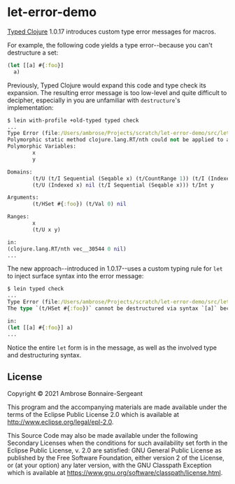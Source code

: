 # let-error-demo

[Typed Clojure](https://github.com/typedclojure/typedclojure) 1.0.17 introduces custom type error messages for macros.

For example, the following code yields a type error--because you can't destructure a set:

```clojure
(let [[a] #{:foo}]
  a)
```

Previously, Typed Clojure would expand this code and type check its expansion. The resulting error message is too low-level and quite difficult to decipher, especially in you are unfamiliar with `destructure`'s implementation:

```clojure
$ lein with-profile +old-typed typed check
...
Type Error (file:/Users/ambrose/Projects/scratch/let-error-demo/src/let_error_demo/core.clj:6:3)
Polymorphic static method clojure.lang.RT/nth could not be applied to arguments:
Polymorphic Variables:
        x
        y

Domains:
        (t/U (t/I Sequential (Seqable x) (t/CountRange 1)) (t/I (Indexed x) (t/CountRange 1))) (t/Val 0) t/Any
        (t/U (Indexed x) nil (t/I Sequential (Seqable x))) t/Int y

Arguments:
        (t/HSet #{:foo}) (t/Val 0) nil

Ranges:
        x
        (t/U x y)

in:
(clojure.lang.RT/nth vec__30544 0 nil)
...
```

The new approach--introduced in 1.0.17--uses a custom typing rule for `let` to inject surface syntax into the error message:

```clojure
$ lein typed check
...
Type Error (file:/Users/ambrose/Projects/scratch/let-error-demo/src/let_error_demo/core.clj:6:3)
The type `(t/HSet #{:foo})` cannot be destructured via syntax `[a]` because the type cannot be passed as the first argument of `nth`.`

in:
(let [[a] #{:foo}] a)
...
```

Notice the entire `let` form is in the message, as well as the involved type and destructuring syntax.

## License

Copyright © 2021 Ambrose Bonnaire-Sergeant

This program and the accompanying materials are made available under the
terms of the Eclipse Public License 2.0 which is available at
http://www.eclipse.org/legal/epl-2.0.

This Source Code may also be made available under the following Secondary
Licenses when the conditions for such availability set forth in the Eclipse
Public License, v. 2.0 are satisfied: GNU General Public License as published by
the Free Software Foundation, either version 2 of the License, or (at your
option) any later version, with the GNU Classpath Exception which is available
at https://www.gnu.org/software/classpath/license.html.
